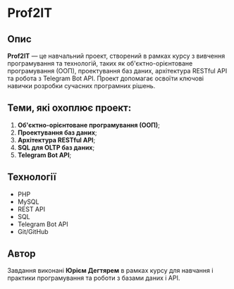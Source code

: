 # Prof2IT

## Опис

**Prof2IT** — це навчальний проект, створений в рамках курсу з вивчення програмування та технологій, таких як об'єктно-орієнтоване програмування (ООП), проектування баз даних, архітектура RESTful API та робота з Telegram Bot API. Проект допомагає освоїти ключові навички розробки сучасних програмних рішень.

## Теми, які охоплює проект:

1. **Об'єктно-орієнтоване програмування (ООП)**;
2. **Проектування баз даних**;
3. **Архітектура RESTful API**;
4. **SQL для OLTP баз даних**;
5. **Telegram Bot API**;

## Технології

- PHP
- MySQL
- REST API
- SQL
- Telegram Bot API
- Git/GitHub

## Автор
Завдання виконані **Юрієм Дегтярем** в рамках курсу для навчання і практики програмування та роботи з базами даних і API.

